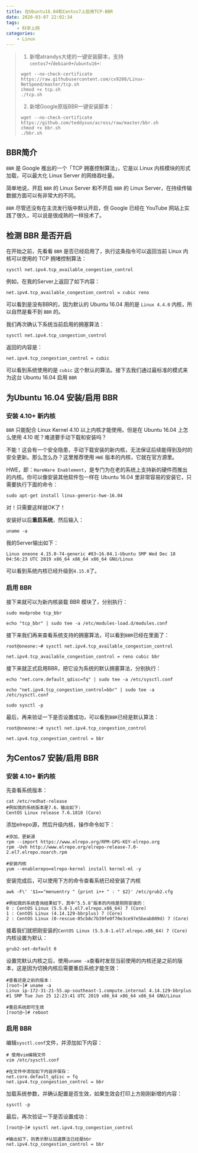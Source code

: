 ```yaml
---
title: 在Ubuntu16.04和Centos7上启用TCP-BBR
date: 2020-03-07 22:02:34
tags:
    - 科学上网
categories:
    - Linux
---
```


> 1. 新增atrandys大佬的一键安装脚本，支持`centos7+`/`debian9+`/`ubuntu16+`:
> ```shell
> wget --no-check-certificate https://raw.githubusercontent.com/cx9208/Linux-NetSpeed/master/tcp.sh
> chmod +x tcp.sh
> ./tcp.sh
> ```
> 2. 新增Google原版BBR一键安装脚本：
> ```shell
> wget --no-check-certificate https://github.com/teddysun/across/raw/master/bbr.sh
> chmod +x bbr.sh
> ./bbr.sh
> ```

## BBR简介
`BBR` 是 Google 推出的一个「TCP 拥塞控制算法」，它是以 Linux 内核模块的形式加载，可以最大化 Linux Server 的网络吞吐量。

简单地说，开启 `BBR` 的 Linux Server 和不开启 `BBR` 的 Linux Server，在持续传输数据方面可以有非常大的不同。

`BBR` 尽管还没有在主流发行版中默认开启，但 Google 已经在 YouTube 网站上实践了很久，可以说是很成熟的一样技术了。

## 检测 BBR 是否开启

在开始之前，先看看 `BBR` 是否已经启用了，执行这条指令可以返回当前 Linux 内核可以使用的 TCP 拥堵控制算法：

<!--more-->
```shell
sysctl net.ipv4.tcp_available_congestion_control
```

例如，在我的Server上返回了如下内容：

```shell
net.ipv4.tcp_available_congestion_control = cubic reno
```

可以看到是没有BBR的，因为默认的 Ubuntu 16.04 用的是 `Linux 4.4.0` 内核，所以自然是看不到 `BBR` 的。

我们再次确认下系统当前启用的拥塞算法：

```shell
sysctl net.ipv4.tcp_congestion_control
```

返回的内容是：

```shell
net.ipv4.tcp_congestion_control = cubic
```

可以看到系统使用的是 `cubic` 这个默认的算法。接下去我们通过最标准的模式来为这台 Ubuntu 16.04 启用 `BBR`

## 为Ubuntu 16.04 安装/启用 BBR
### 安装 4.10+ 新内核

`BBR` 只能配合 Linux Kernel 4.10 以上内核才能使用。但是在 Ubuntu 16.04 上怎么使用 4.10 呢？难道要手动下载和安装吗？

不能！这会有一个安全隐患，手动下载安装的新内核，无法保证后续能得到及时的安全更新。那么怎么办？这里推荐使用 `HWE` 版本的内核，它就在官方源里。

HWE，即：`HareWare Enablement`，是专门为在老的系统上支持新的硬件而推出的内核。你可以像安装其他软件包一样在 Ubuntu 16.04 里非常容易的安装它，只需要执行下面的命令：

```shell
sudo apt-get install linux-generic-hwe-16.04
```

对！只需要这样就OK了！

安装好以后**重启系统**，然后输入：

```shell
uname -a
```

我的Server输出如下：

```shell
Linux oneone 4.15.0-74-generic #83~16.04.1-Ubuntu SMP Wed Dec 18 04:56:23 UTC 2019 x86_64 x86_64 x86_64 GNU/Linux
```

可以看到系统内核已经升级到`4.15.0`了。

### 启用 BBR

接下来就可以为新内核装载 BBR 模块了，分别执行：

```shell
sudo modprobe tcp_bbr

echo "tcp_bbr" | sudo tee -a /etc/modules-load.d/modules.conf
```

接下来我们再来查看系统支持的拥塞算法，可以看到`BBR`已经在里面了：

```shell
root@oneone:~# sysctl net.ipv4.tcp_available_congestion_control

net.ipv4.tcp_available_congestion_control = reno cubic bbr
```

接下来就正式启用BBR，把它设为系统的默认拥塞算法，分别执行：

```shell
echo "net.core.default_qdisc=fq" | sudo tee -a /etc/sysctl.conf

echo "net.ipv4.tcp_congestion_control=bbr" | sudo tee -a /etc/sysctl.conf

sudo sysctl -p
```

最后，再来验证一下是否设置成功，可以看到`BBR`已经是默认算法：

```shell
root@oneone:~# sysctl net.ipv4.tcp_congestion_control

net.ipv4.tcp_congestion_control = bbr
```

## 为Centos7 安装/启用 BBR

### 安装 4.10+ 新内核

先查看系统版本：
```shell
cat /etc/redhat-release
#例如我的系统版本是7.6，输出如下:
CentOS Linux release 7.6.1810 (Core)
```

添加elrepo源，然后升级内核，操作命令如下：

```shell
#添加、更新源
rpm --import https://www.elrepo.org/RPM-GPG-KEY-elrepo.org
rpm -Uvh http://www.elrepo.org/elrepo-release-7.0-2.el7.elrepo.noarch.rpm

#安装内核
yum --enablerepo=elrepo-kernel install kernel-ml -y
```

安装完成后，可以使用下方的命令查看系统已经安装了内核

```shell
awk -F\' '$1=="menuentry " {print i++ " : " $2}' /etc/grub2.cfg

#例如我的系统查询结果如下，其中‘5.5.8’版本的内核是刚刚安装的：
0 : CentOS Linux (5.5.8-1.el7.elrepo.x86_64) 7 (Core)
1 : CentOS Linux (4.14.129-bbrplus) 7 (Core)
2 : CentOS Linux (0-rescue-05cb8c7b39fe0f70e3ce97e5beab809d) 7 (Core)
```

接着我们就把刚安装的`CentOS Linux (5.5.8-1.el7.elrepo.x86_64) 7 (Core)`内核设置为默认：

```shell
grub2-set-default 0
```

设置完默认内核之后，使用`uname -a`查看时发现当前使用的内核还是之前的版本，这是因为切换内核后需要重启系统才能生效：

```shell
#查看还是之前的版本：
[root~]# uname -a
Linux ip-172-31-21-55.ap-southeast-1.compute.internal 4.14.129-bbrplus #1 SMP Tue Jun 25 12:23:41 UTC 2019 x86_64 x86_64 x86_64 GNU/Linux

#重启系统即可生效
[root@~]# reboot
```

### 启用 BBR

编辑`sysctl.conf`文件，并添加如下内容：

```shell
# 使用vim编辑文件
vim /etc/sysctl.conf

#在文件中添加如下内容并保存：
net.core.default_qdisc = fq
net.ipv4.tcp_congestion_control = bbr
```

加载系统参数，并确认配置是否生效，如果生效会打印上方刚刚新增的内容：

```shell
sysctl -p 
```

最后，再次验证一下是否设置成功：

```shell
[root@~]# sysctl net.ipv4.tcp_congestion_control

#输出如下，则表示默认加速算法已经是bbr
net.ipv4.tcp_congestion_control = bbr
```
